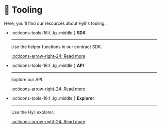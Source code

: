 # :toolbox: Tooling

Here, you'll find our resources about Hyli's tooling.

<div class="grid cards" markdown>

-   :octicons-tools-16:{ .lg .middle } __SDK__

    ---

    Use the helper functions in our contract SDK.

    [:octicons-arrow-right-24: Read more](./sdk.md)

-   :octicons-tools-16:{ .lg .middle } __API__

    ---

    Explore our API.

    [:octicons-arrow-right-24: Read more](./api.md)

-   :octicons-tools-16:{ .lg .middle } __Explorer__

    ---

    Use the Hyli explorer.

    [:octicons-arrow-right-24: Read more](https://explorer.hyli.org)

</div>
